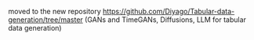 moved to the new repository https://github.com/Diyago/Tabular-data-generation/tree/master (GANs and TimeGANs, Diffusions, LLM for tabular data generation)
